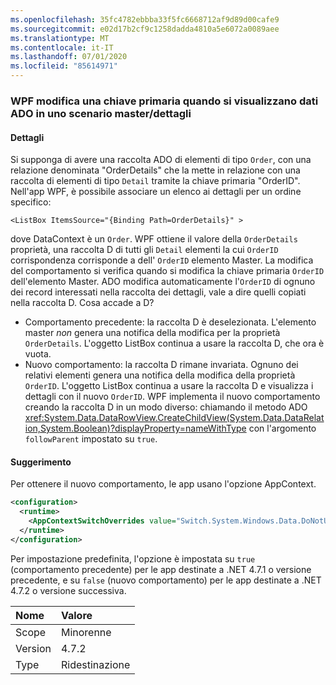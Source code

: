 ```yaml
---
ms.openlocfilehash: 35fc4782ebbba33f5fc6668712af9d89d00cafe9
ms.sourcegitcommit: e02d17b2cf9c1258dadda4810a5e6072a0089aee
ms.translationtype: MT
ms.contentlocale: it-IT
ms.lasthandoff: 07/01/2020
ms.locfileid: "85614971"
---
```

### <a name="wpf-changing-a-primary-key-when-displaying-ado-data-in-a-masterdetail-scenario"></a>WPF modifica una chiave primaria quando si visualizzano dati ADO in uno scenario master/dettagli

#### <a name="details"></a>Dettagli

Si supponga di avere una raccolta ADO di elementi di tipo `Order`, con una relazione denominata &quot;OrderDetails&quot; che la mette in relazione con una raccolta di elementi di tipo `Detail` tramite la chiave primaria &quot;OrderID&quot;. Nell'app WPF, è possibile associare un elenco ai dettagli per un ordine specifico:

```xaml
<ListBox ItemsSource="{Binding Path=OrderDetails}" >
```

dove DataContext è un `Order`. WPF ottiene il valore della `OrderDetails` proprietà, una raccolta D di tutti gli `Detail` elementi la cui `OrderID` corrispondenza corrisponde a dell' `OrderID` elemento Master. La modifica del comportamento si verifica quando si modifica la chiave primaria `OrderID` dell'elemento Master. ADO modifica automaticamente l'`OrderID` di ognuno dei record interessati nella raccolta dei dettagli, vale a dire quelli copiati nella raccolta D.  Cosa accade a D?

- Comportamento precedente: la raccolta D è deselezionata. L'elemento master *non* genera una notifica della modifica per la proprietà `OrderDetails`. L'oggetto ListBox continua a usare la raccolta D, che ora è vuota.
- Nuovo comportamento: la raccolta D rimane invariata. Ognuno dei relativi elementi genera una notifica della modifica della proprietà `OrderID`. L'oggetto ListBox continua a usare la raccolta D e visualizza i dettagli con il nuovo `OrderID`. WPF implementa il nuovo comportamento creando la raccolta D in un modo diverso: chiamando il metodo ADO <xref:System.Data.DataRowView.CreateChildView(System.Data.DataRelation,System.Boolean)?displayProperty=nameWithType> con l'argomento `followParent` impostato su `true`.

#### <a name="suggestion"></a>Suggerimento

Per ottenere il nuovo comportamento, le app usano l'opzione AppContext.

```xml
<configuration>
  <runtime>
    <AppContextSwitchOverrides value="Switch.System.Windows.Data.DoNotUseFollowParentWhenBindingToADODataRelation=false"/>
  </runtime>
</configuration>
```

Per impostazione predefinita, l'opzione è impostata su `true` (comportamento precedente) per le app destinate a .NET 4.7.1 o versione precedente, e su `false` (nuovo comportamento) per le app destinate a .NET 4.7.2 o versione successiva.

| Nome    | Valore       |
|:--------|:------------|
| Scope   | Minorenne       |
| Version | 4.7.2       |
| Type    | Ridestinazione |
